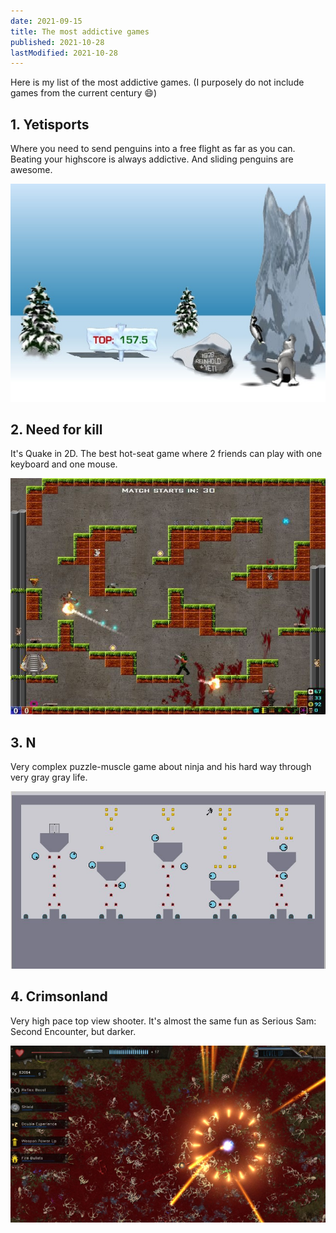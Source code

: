 ```yaml
---
date: 2021-09-15
title: The most addictive games
published: 2021-10-28
lastModified: 2021-10-28
---
```


Here is my list of the most addictive games. (I purposely do not include games from the current century 😄)


## 1. Yetisports

Where you need to send penguins into a free flight as far as you can. Beating your highscore is always addictive. And sliding penguins are awesome.

![Screenshot of Yetisports](yetisports.jpg)


## 2. Need for kill

It's Quake in 2D. The best hot-seat game where 2 friends can play with one keyboard and one mouse.

![Screenshot of Need for Kill](need-for-kill.jpg)


## 3. N

Very complex puzzle-muscle game about ninja and his hard way through very gray gray life.

![Screenshot of N](n.jpg)


## 4. Crimsonland

Very high pace top view shooter. It's almost the same fun as Serious Sam: Second Encounter, but darker.

![Screenshot of Crimsonland](crimsonland.jpg)
